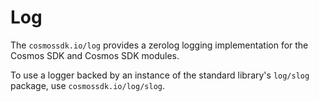 # Log

The `cosmossdk.io/log` provides a zerolog logging implementation for the Cosmos SDK and Cosmos SDK modules.

To use a logger backed by an instance of the standard library's `log/slog` package, use `cosmossdk.io/log/slog`.
